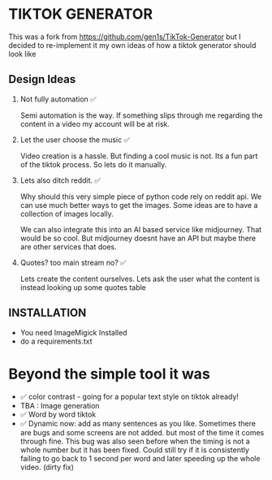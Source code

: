 # TIKTOK GENERATOR

This was a fork from https://github.com/gen1s/TikTok-Generator but I decided to re-implement it my own ideas of how a tiktok generator should look like

## Design Ideas

1. Not fully automation ✅

   Semi automation is the way. If something slips through me regarding the content in a video my account will be at risk.

2. Let the user choose the music ✅

   Video creation is a hassle. But finding a cool music is not. Its a fun part of the tiktok process. So lets do it manually.

3. Lets also ditch reddit. ✅

   Why should this very simple piece of python code rely on reddit api. We can use much better ways to get the images. Some ideas are to have a collection of images locally.

   We can also integrate this into an AI based service like midjourney. That would be so cool. But midjourney doesnt have an API but maybe there are other services that does.

4. Quotes? too main stream no? ✅

   Lets create the content ourselves. Lets ask the user what the content is instead looking up some quotes table

## INSTALLATION

- You need ImageMigick Installed
- do a requirements.txt

# Beyond the simple tool it was

- ✅ color contrast - going for a popular text style on tiktok already!
- TBA : Image generation
- ✅ Word by word tiktok
- ✅ Dynamic now: add as many sentences as you like. Sometimes there are bugs and some screens are not added. but most of the time it comes through fine. This bug was also seen before when the timing is not a whole number but it has been fixed. Could still try if it is consistently failing to go back to 1 second per word and later speeding up the whole video. (dirty fix)
